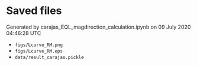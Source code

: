 # Saved files 


Generated by carajas_EQL_magdirection_calculation.ipynb on 09 July 2020 04:46:28 UTC

*  `figs/Lcurve_RM.png` 
*  `figs/Lcurve_RM.eps` 
*  `data/result_carajas.pickle` 
